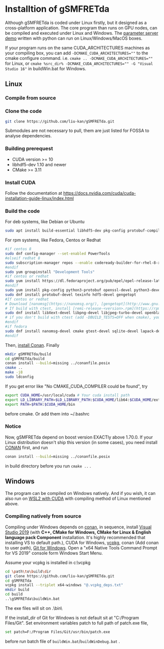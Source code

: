 # Installtion of gSMFRETda

Although gSMFRETda is coded under Linux firstly, but it designed as a cross-platform application. The core program than runs on GPU nodes, can be compiled and executed under Linux and Windows. The [parameter server demo](https://github.com/liu-kan/pySMFRETda) written with python can run on Linux/Windows/MacOS boxes.

If your program runs on the same CUDA_ARCHITECTURES machines as your compiling box, you can add ```-DCMAKE_CUDA_ARCHITECTURES=""``` to the cmake configure command. i.e. ```cmake .. -DCMAKE_CUDA_ARCHITECTURES=""``` for Linux, or ```cmake %src_dir% -DCMAKE_CUDA_ARCHITECTURES="" -G "Visual Studio 16"``` in buildWin.bat for Windows.

## Linux
### Compile from source

### Clone the code
```bash
git clone https://github.com/liu-kan/gSMFRETda.git
```
Submodules are not necessary to pull, them are just listed for FOSSA to analyse dependencies.

### Building prerequest
* CUDA version >= 10 
* libhdf5-dev 1.10 and newer 
* CMake >= 3.11

### Install CUDA
Follow the documentation at https://docs.nvidia.com/cuda/cuda-installation-guide-linux/index.html

### Build the code
For deb systems, like Debian or Ubuntu
```bash
sudo apt install build-essential libhdf5-dev pkg-config protobuf-compiler libprotobuf-dev libnanomsg-dev libboost-dev doxygen libboost-system-dev libboost-serialization-dev cmake gengetopt libboost-filesystem-dev libdlib-dev libgtest-dev libblas-dev liblapack-dev libsqlite3-dev libgsl-dev
```
For rpm systems, like Fedora, Centos or Redhat
```bash
#if centos 8
sudo dnf config-manager --set-enabled PowerTools 
#elseif redhat 8
sudo subscription-manager repos --enable codeready-builder-for-rhel-8-x86_64-rpms
#endif
sudo yum groupinstall "Development Tools" 
#if centos or redhat
sudo yum install https://dl.fedoraproject.org/pub/epel/epel-release-latest-8.noarch.rpm # or epel-release-latest-<your_version>.noarch.rpm  
#endif
sudo yum install pkg-config python3-protobuf openssl-devel python3-devel 
sudo dnf install protobuf-devel texinfo hdf5-devel gengetopt 
#If centos or redhat
# Download [nanomsg](https://nanomsg.org/), [gengetopt](http://www.gnu.org/software/gengetopt/), [cmake >=3.14](https://github.com/Kitware/CMake/releases/download/v3.17.4/cmake-3.17.4.tar.gz) and install them.
# If build with ctest, install [remi-release-<version>.rpm](https://rpms.remirepo.net/), then 
sudo dnf install libXext-devel libpng-devel libjpeg-turbo-devel openblas-devel gtest-devel sqlite-devel lapack-devel dlib-devel gsl-devel
# if you don't build with ctest (add -DBUILD_TESTS=OFF when cmake), you can ignore them.
#endif
#if fedora
sudo dnf install nanomsg-devel cmake gtest-devel sqlite-devel lapack-devel dlib-devel gsl-devel
#endif
```

Then, [install Conan](https://conan.io/downloads.html). Finally
```bash
mkdir gSMFRETda/build
cd gSMFRETda/build
conan install --build=missing ../conanfile.posix
cmake ..
make -j8
sudo ldconfig
```
If you get error like "No CMAKE_CUDA_COMPILER could be found", try
```bash
export CUDA_HOME=/usr/local/cuda # Your cuda install path
export LD_LIBRARY_PATH=$LD_LIBRARY_PATH:$CUDA_HOME/lib64:$CUDA_HOME/extras/CUPTI/lib64
export PATH=$PATH:$CUDA_HOME/bin
```
before cmake. Or add them into ~/.bashrc

### Notice
<!-- If you encounter cuda memory access issues, check if your GPU has enough memory first!  -->
Now, gSMFRETda depend on boost version EXACTly above 1.70.0. If your Linux distribution doesn't ship this version (in some cases), you need install [CONAN](http://conan.io/downloads.html) first, and run 
```bash
conan install --build=missing ../conanfile.posix 
```
in build directory before you run ```cmake ..```  .

## Windows
The program can be compiled on Windows natively. And if you wish, it can also run on [WSL2 with CUDA](https://docs.nvidia.com/cuda/wsl-user-guide/index.html) with compiling method of Linux mentioned above.

### Compiling natively from source
Compiling under Windows depends on [conan](http://conan.io/downloads.html), in sequence, install [Visual Studio 2019](https://visualstudio.microsoft.com/downloads/) (with **C++, CMake for Windows, CMake for Linux & English language pack Component** installation. It's highly recommended that installing VS to default path.), CUDA for Windows, [vcpkg](https://vcpkg.io/), conan (Add conan to user path), [Git for Windows](https://git-scm.com/download/win). Open a "x64 Native Tools Command Prompt for VS 2019" console form Windows Start Menu.

Assume your vcpkg is installed in c:\vcpkg

```bash
cd \path\to\build\dir
git clone https://github.com/liu-kan/gSMFRETda.git
cd gSMFRETda
vcpkg install --triplet x64-windows "@.vcpkg_deps.txt"
mkdir build
cd build
..\gSMFRETda\buildWin.bat
```

The exe files will sit on .\bin\

If the install_dir of Git for Windows is not default sit at "C:/Program Files/Git". Set environment variables patch to full path of patch.exe file,
```bash
set patch=F:/Program Files/Git/usr/bin/patch.exe
```
before run batch file of ```buildWin.bat```/```buildWinDebug.bat``` .
